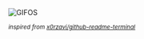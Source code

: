 <div align="justify">
<picture>
    <source media="(prefers-color-scheme: dark)" srcset="https://i.ibb.co/b5DJw0FM/output-gif.gif">
    <source media="(prefers-color-scheme: light)" srcset="https://i.ibb.co/b5DJw0FM/output-gif.gif">
    <img alt="GIFOS" src="https://i.ibb.co/b5DJw0FM/output-gif.gif">
</picture>

<sub><i>inspired from [x0rzavi/github-readme-terminal](https://github.com/x0rzavi/github-readme-terminal)</i></sub>

</div>

<!-- Image deletion URL: https://ibb.co/MkQ6wvfx/c359ac355b79a2aa525b8c0c82135823 -->